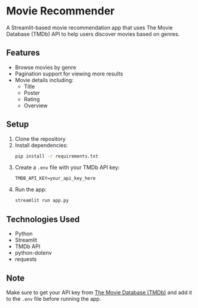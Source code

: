 # Movie Recommender

A Streamlit-based movie recommendation app that uses The Movie Database (TMDb) API to help users discover movies based on genres.

## Features

- Browse movies by genre
- Pagination support for viewing more results
- Movie details including:
  - Title
  - Poster
  - Rating
  - Overview

## Setup

1. Clone the repository
2. Install dependencies:
   ```bash
   pip install -r requirements.txt
   ```
3. Create a `.env` file with your TMDb API key:
   ```
   TMDB_API_KEY=your_api_key_here
   ```
4. Run the app:
   ```bash
   streamlit run app.py
   ```

## Technologies Used

- Python
- Streamlit
- TMDb API
- python-dotenv
- requests

## Note

Make sure to get your API key from [The Movie Database (TMDb)](https://www.themoviedb.org/) and add it to the `.env` file before running the app.
